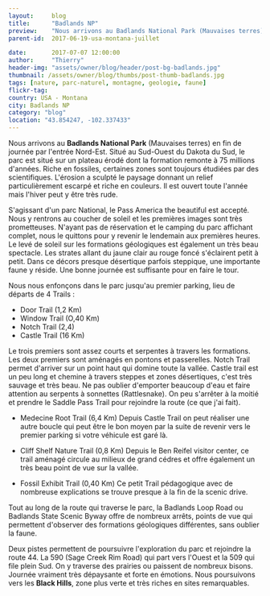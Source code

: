 ```yaml
---
layout:     blog
title:      "Badlands NP"
preview:    "Nous arrivons au Badlands National Park (Mauvaises terres) en fin de journée par l'entrée Nord-Est. Situé au Sud-Ouest du Dakota du Sud, le parc est... "
parent-id:  2017-06-19-usa-montana-juillet

date:       2017-07-07 12:00:00
author:     "Thierry"
header-img: "assets/owner/blog/header/post-bg-badlands.jpg"
thumbnail: /assets/owner/blog/thumbs/post-thumb-badlands.jpg
tags: [nature, parc-naturel, montagne, geologie, faune]
flickr-tag: 
country: USA - Montana
city: Badlands NP
category: "blog"
location: "43.854247, -102.337433"
---
```


Nous arrivons au **Badlands National Park** (Mauvaises terres) en fin de journée par l'entrée Nord-Est. Situé au Sud-Ouest du Dakota du Sud, le parc est situé sur un plateau érodé dont la formation remonte à 75 millions d'années. Riche en fossiles, certaines zones sont toujours étudiées par des scientifiques. L'érosion a sculpté le paysage donnant un relief particulièrement escarpé et riche en couleurs. Il est ouvert toute l'année mais l'hiver peut y être très rude.

S'agissant d'un parc National, le Pass America the beautiful est accepté. Nous y rentrons au coucher de soleil et les premières images sont très prometteuses. N'ayant pas de réservation et le camping du parc affichant complet, nous le quittons pour y revenir le lendemain aux premières heures. Le levé de soleil sur les formations géologiques est également un très beau spectacle. Les strates allant du jaune clair au rouge foncé s'éclairent petit à petit. Dans ce décors presque désertique parfois steppique, une importante faune y réside. Une bonne journée est suffisante pour en faire le tour.

Nous nous enfonçons dans le parc jusqu'au premier parking, lieu de départs de 4 Trails : 
* Door Trail (1,2 Km)
* Window Trail (O,40 Km)
* Notch Trail (2,4)
* Castle Trail (16 Km)

Le trois premiers sont assez courts et serpentes à travers les formations. Les deux premiers sont aménagés en pontons et passerelles. Notch Trail permet d'arriver sur un point haut qui domine toute la vallée. Castle trail est un peu long et chemine à travers steppes et zones désertiques, c'est très sauvage et très beau. Ne pas oublier d'emporter beaucoup d'eau et faire attention au serpents à sonnettes (Rattlesnake). On peu s'arrêter à la moitié et prendre le Saddle Pass Trail pour rejoindre la route (ce que j'ai fait).

* Medecine Root Trail (6,4 Km)
Depuis Castle Trail on peut réaliser une autre boucle qui peut être le bon moyen par la suite de revenir vers le premier parking si votre véhicule est garé là.

* Cliff Shelf Nature Trail (0,8 Km)
Depuis le Ben Reifel visitor center, ce trail aménagé circule au milieux de grand cédres et offre également un très beau point de vue sur la vallée.

* Fossil Exhibit Trail (0,40 Km)
Ce petit Trail pédagogique avec de nombreuse explications se trouve presque à la fin de la scenic drive.

Tout au long de la route qui traverse le parc, la Badlands Loop Road ou Badlands State Scenic Byway offre de nombreux arrêts, points de vue qui permettent d'observer des formations géologiques différentes, sans oublier la faune.

Deux pistes permettent de poursuivre l'exploration du parc et rejoindre la route 44. La 590 (Sage Creek Rim Road) qui part vers l'Ouest et la 509 qui file plein Sud. On y traverse des prairies ou paissent de nombreux bisons. Journée vraiment très dépaysante et forte en émotions. Nous poursuivons vers les **Black Hills**, zone plus verte et très riches en sites remarquables.

